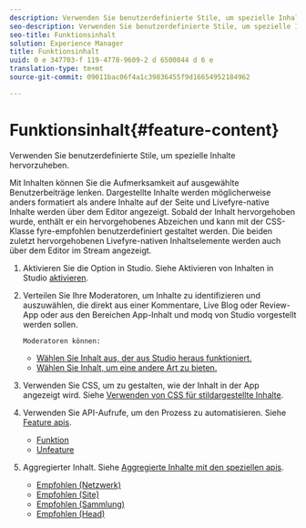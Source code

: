 ```yaml
---
description: Verwenden Sie benutzerdefinierte Stile, um spezielle Inhalte hervorzuheben.
seo-description: Verwenden Sie benutzerdefinierte Stile, um spezielle Inhalte hervorzuheben.
seo-title: Funktionsinhalt
solution: Experience Manager
title: Funktionsinhalt
uuid: 0 e 347703-f 119-4778-9609-2 d 6500844 d 6 e
translation-type: tm+mt
source-git-commit: 09011bac06f4a1c39836455f9d16654952184962

---
```



# Funktionsinhalt{#feature-content}

Verwenden Sie benutzerdefinierte Stile, um spezielle Inhalte hervorzuheben.

Mit Inhalten können Sie die Aufmerksamkeit auf ausgewählte Benutzerbeiträge lenken. Dargestellte Inhalte werden möglicherweise anders formatiert als andere Inhalte auf der Seite und Livefyre-native Inhalte werden über dem Editor angezeigt. Sobald der Inhalt hervorgehoben wurde, enthält er ein hervorgehobenes Abzeichen und kann mit der CSS-Klasse fyre-empfohlen benutzerdefiniert gestaltet werden. Die beiden zuletzt hervorgehobenen Livefyre-nativen Inhaltselemente werden auch über dem Editor im Stream angezeigt.

1. Aktivieren Sie die Option in Studio. Siehe Aktivieren von Inhalten in Studio [aktivieren](/help/using/c-features-livefyre/c-content-collection-tags/t-enable-featuring-content-in-studio.md#t_enable_featuring_content_in_studio).
1. Verteilen Sie Ihre Moderatoren, um Inhalte zu identifizieren und auszuwählen, die direkt aus einer Kommentare, Live Blog oder Review-App oder aus den Bereichen App-Inhalt und modq von Studio vorgestellt werden sollen.

       Moderatoren können:
   
   * [Wählen Sie Inhalt aus, der aus Studio heraus funktioniert.](/help/using/c-features-livefyre/c-content-collection-tags/t-select-content-to-feature-from-studio.md#select_content_to_feature_from_studio)
   * [Wählen Sie Inhalt, um eine andere Art zu bieten.](/help/using/c-features-livefyre/c-content-collection-tags/t-select-content-to-feature.md#t_select_content_to_feature)

1. Verwenden Sie CSS, um zu gestalten, wie der Inhalt in der App angezeigt wird. Siehe [Verwenden von CSS für stildargestellte Inhalte](/help/implementation/c-app-customizations/c-use-css-to-style-featured-content.md).
1. Verwenden Sie API-Aufrufe, um den Prozess zu automatisieren. Siehe [Feature apis](/help/implementation/c-app-customizations/c-feature-apis.md).

   * [Funktion](#c_feature_apis/section_jpw_nqw_xz)
   * [Unfeature](#c_feature_apis/section_knh_mqw_xz)

1. Aggregierter Inhalt. Siehe [Aggregierte Inhalte mit den speziellen apis](/help/implementation/c-app-customizations/c-aggregated-featured-content-using-the-featured-apis.md).

   * [Empfohlen (Netzwerk)](/help/implementation/c-app-customizations/c-aggregated-featured-content-using-the-featured-apis.md#section_cgm_1nw_xz)
   * [Empfohlen (Site)](/help/implementation/c-app-customizations/c-aggregated-featured-content-using-the-featured-apis.md#section_lq5_ymw_xz)
   * [Empfohlen (Sammlung)](/help/implementation/c-app-customizations/c-aggregated-featured-content-using-the-featured-apis.md#section_kgc_xmw_xz)
   * [Empfohlen (Head)](/help/implementation/c-app-customizations/c-aggregated-featured-content-using-the-featured-apis.md#section_n4b_lmw_xz)

